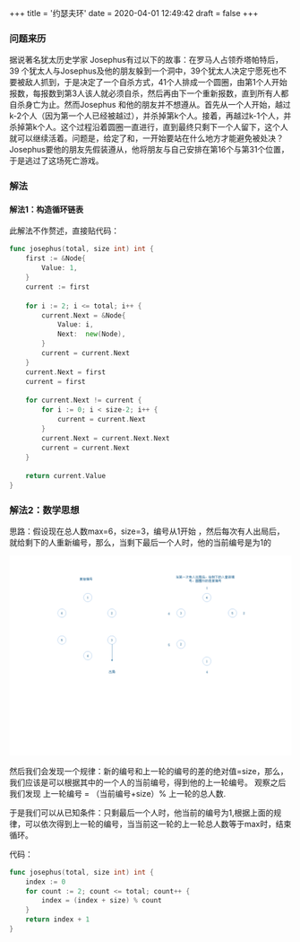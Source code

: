 +++
title = '约瑟夫环'
date = 2020-04-01 12:49:42
draft = false
+++

### 问题来历
据说著名犹太历史学家 Josephus有过以下的故事：在罗马人占领乔塔帕特后，39 个犹太人与Josephus及他的朋友躲到一个洞中，39个犹太人决定宁愿死也不要被敌人抓到，于是决定了一个自杀方式，41个人排成一个圆圈，由第1个人开始报数，每报数到第3人该人就必须自杀，然后再由下一个重新报数，直到所有人都自杀身亡为止。然而Josephus 和他的朋友并不想遵从。首先从一个人开始，越过k-2个人（因为第一个人已经被越过），并杀掉第k个人。接着，再越过k-1个人，并杀掉第k个人。这个过程沿着圆圈一直进行，直到最终只剩下一个人留下，这个人就可以继续活着。问题是，给定了和，一开始要站在什么地方才能避免被处决？Josephus要他的朋友先假装遵从，他将朋友与自己安排在第16个与第31个位置，于是逃过了这场死亡游戏。

### 解法

#### 解法1：构造循环链表
此解法不作赘述，直接贴代码：

```Go
func josephus(total, size int) int {
	first := &Node{
		Value: 1,
	}
	current := first

	for i := 2; i <= total; i++ {
		current.Next = &Node{
			Value: i,
			Next:  new(Node),
		}
		current = current.Next
	}
	current.Next = first
	current = first

	for current.Next != current {
		for i := 0; i < size-2; i++ {
			current = current.Next
		}
		current.Next = current.Next.Next
		current = current.Next
	}

	return current.Value
}
```

### 解法2：数学思想
思路：假设现在总人数max=6，size=3，编号从1开始 ，然后每次有人出局后，就给剩下的人重新编号，那么，当剩下最后一个人时，他的当前编号是为1的

![](/约瑟夫环/绘图2.png)

然后我们会发现一个规律：新的编号和上一轮的编号的差的绝对值=size，那么，我们应该是可以根据其中的一个人的当前编号，得到他的上一轮编号。
观察之后我们发现  上一轮编号 = （当前编号+size）% 上一轮的总人数.

于是我们可以从已知条件：只剩最后一个人时，他当前的编号为1,根据上面的规律，可以依次得到上一轮的编号，当当前这一轮的上一轮总人数等于max时，结束循环。

代码：
```Go
func josephus(total, size int) int {
	index := 0
	for count := 2; count <= total; count++ {
		index = (index + size) % count
	}
	return index + 1
}
```